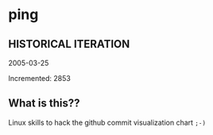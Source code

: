 # ping

## HISTORICAL ITERATION
2005-03-25

Incremented: 2853

## What is this?? 
Linux skills to hack the github commit visualization chart `;-)`
